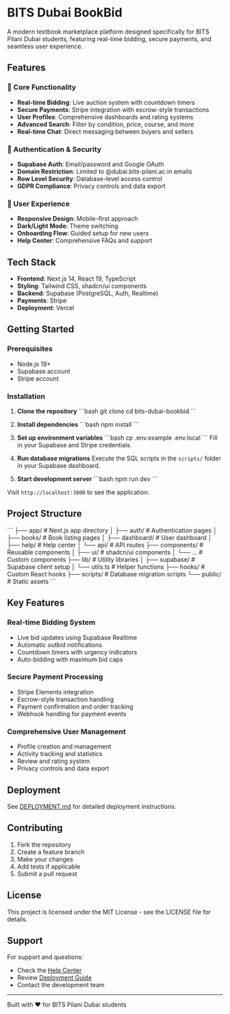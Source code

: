 # BITS Dubai BookBid

A modern textbook marketplace platform designed specifically for BITS Pilani Dubai students, featuring real-time bidding, secure payments, and seamless user experience.

## Features

### 🎯 Core Functionality
- **Real-time Bidding**: Live auction system with countdown timers
- **Secure Payments**: Stripe integration with escrow-style transactions
- **User Profiles**: Comprehensive dashboards and rating systems
- **Advanced Search**: Filter by condition, price, course, and more
- **Real-time Chat**: Direct messaging between buyers and sellers

### 🔐 Authentication & Security
- **Supabase Auth**: Email/password and Google OAuth
- **Domain Restriction**: Limited to @dubai.bits-pilani.ac.in emails
- **Row Level Security**: Database-level access control
- **GDPR Compliance**: Privacy controls and data export

### 📱 User Experience
- **Responsive Design**: Mobile-first approach
- **Dark/Light Mode**: Theme switching
- **Onboarding Flow**: Guided setup for new users
- **Help Center**: Comprehensive FAQs and support

## Tech Stack

- **Frontend**: Next.js 14, React 19, TypeScript
- **Styling**: Tailwind CSS, shadcn/ui components
- **Backend**: Supabase (PostgreSQL, Auth, Realtime)
- **Payments**: Stripe
- **Deployment**: Vercel

## Getting Started

### Prerequisites
- Node.js 18+
- Supabase account
- Stripe account

### Installation

1. **Clone the repository**
   \`\`\`bash
   git clone <repository-url>
   cd bits-dubai-bookbid
   \`\`\`

2. **Install dependencies**
   \`\`\`bash
   npm install
   \`\`\`

3. **Set up environment variables**
   \`\`\`bash
   cp .env.example .env.local
   \`\`\`
   Fill in your Supabase and Stripe credentials.

4. **Run database migrations**
   Execute the SQL scripts in the `scripts/` folder in your Supabase dashboard.

5. **Start development server**
   \`\`\`bash
   npm run dev
   \`\`\`

Visit `http://localhost:3000` to see the application.

## Project Structure

\`\`\`
├── app/                    # Next.js app directory
│   ├── auth/              # Authentication pages
│   ├── books/             # Book listing pages
│   ├── dashboard/         # User dashboard
│   ├── help/              # Help center
│   └── api/               # API routes
├── components/            # Reusable components
│   ├── ui/               # shadcn/ui components
│   └── ...               # Custom components
├── lib/                  # Utility libraries
│   ├── supabase/         # Supabase client setup
│   └── utils.ts          # Helper functions
├── hooks/                # Custom React hooks
├── scripts/              # Database migration scripts
└── public/               # Static assets
\`\`\`

## Key Features

### Real-time Bidding System
- Live bid updates using Supabase Realtime
- Automatic outbid notifications
- Countdown timers with urgency indicators
- Auto-bidding with maximum bid caps

### Secure Payment Processing
- Stripe Elements integration
- Escrow-style transaction handling
- Payment confirmation and order tracking
- Webhook handling for payment events

### Comprehensive User Management
- Profile creation and management
- Activity tracking and statistics
- Review and rating system
- Privacy controls and data export

## Deployment

See [DEPLOYMENT.md](./DEPLOYMENT.md) for detailed deployment instructions.

## Contributing

1. Fork the repository
2. Create a feature branch
3. Make your changes
4. Add tests if applicable
5. Submit a pull request

## License

This project is licensed under the MIT License - see the LICENSE file for details.

## Support

For support and questions:
- Check the [Help Center](./app/help)
- Review [Deployment Guide](./DEPLOYMENT.md)
- Contact the development team

---

Built with ❤️ for BITS Pilani Dubai students
